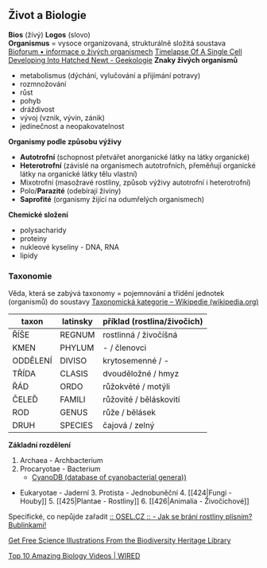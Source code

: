 ## Život a Biologie

**Bios** (žívý) **Logos** (slovo)  
**Organismus** = vysoce organizovaná, strukturálně složitá soustava  
[Bioforum • informace o živých organismech](http://www.bioforum.cz/)
[Timelapse Of A Single Cell Developing Into Hatched Newt - Geekologie](https://geekologie.com/2019/02/timelapse-of-a-single-cell-developing-in.php)
**Znaky živých organismů** 
- metabolismus (dýchání, vylučování a přijímání potravy)  
- rozmnožování  
- růst  
- pohyb  
- dráždivost  
- vývoj (vznik, vývin, zánik)  
- jedinečnost a neopakovatelnost

**Organismy podle způsobu výživy**
- **Autotrofní** (schopnost přetvářet anorganické látky na látky organické)  
- **Heterotrofní** (závislé na organismech autotrofních, přeměňují organické látky na organické látky tělu vlastní)  
- Mixotrofní (masožravé rostliny, způsob výživy autotrofní i heterotrofní)  
- Polo/**Parazité** (odebírají živiny)  
- **Saprofité** (organismy žijící na odumřelých organismech)

**Chemické složení**
- polysacharidy
- proteiny
- nukleové kyseliny - DNA, RNA
- lipidy

### Taxonomie
Věda, která se zabývá taxonomy = pojemnování a třídění jednotek (organismů) do soustavy
[Taxonomická kategorie – Wikipedie (wikipedia.org)](https://cs.wikipedia.org/wiki/Taxonomick%C3%A1_kategorie)

| taxon     | latinsky    | příklad (rostlina/živočich) |
|-----------| ----------- | ----------|
| ŘÍŠE      | REGNUM      | rostlinná / živočíšná|
| KMEN      | PHYLUM      | - / členovci    |
| ODDĚLENÍ  | DIVISO      | krytosemenné / -  |
| TŘÍDA     | CLASIS      | dvouděložné / hmyz  |
| ŘÁD       | ORDO        | růžokvěté / motýli  |
| ČELEĎ     | FAMILI      | růžovité / běláskovití  |
| ROD       | GENUS       | růže / bělásek  |
| DRUH      | SPECIES     | čajová / zelný  |

**Základní rozdělení**
1. Archaea - Archbacterium
2. Procaryotae - Bacterium
	- [CyanoDB (database of cyanobacterial genera))](http://www.cyanodb.cz/)
- Eukaryotae - Jaderní
	3. Protista - Jednobuněční
	4. [[424|Fungi - Houby]]
	5. [[425|Plantae - Rostliny]]
	6. [[426|Animalia - Živočichové]]



Specifické, co nepůjde zařadit
[:: OSEL.CZ :: - Jak se brání rostliny plísním? Bublinkami!](https://www.osel.cz/9925-jak-se-brani-rostliny-plisnim-bublinkami.html)

[Get Free Science Illustrations From the Biodiversity Heritage Library](https://lifehacker.com/get-free-science-illustrations-from-the-biodiversity-he-1841791432)


[Top 10 Amazing Biology Videos | WIRED](https://www.wired.com/2008/11/top-10-amazin-1/)